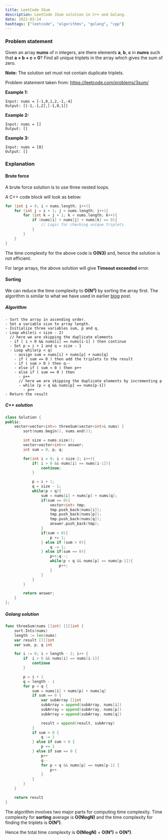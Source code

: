 ```yaml
---
title: LeetCode 3Sum
description: LeetCode 3Sum solution in C++ and Golang.
date: 2021-03-14
hashtags: ["leetcode", "algorithms", "golang", "cpp"]
---
```


### Problem statement

Given an array **nums** of n integers, are there elements **a**, **b**, **c**
in **nums** such that **a + b + c = 0**?
Find all unique triplets in the array which gives the sum of zero.

**Note:** The solution set must not contain duplicate triplets.

Problem statement taken from: <a href="https://leetcode.com/problems/3sum/" target="_blank">https://leetcode.com/problems/3sum/</a>

**Example 1:**
```
Input: nums = [-1,0,1,2,-1,-4]
Output: [[-1,-1,2],[-1,0,1]]
```

**Example 2:**
```
Input: nums = []
Output: []
```

**Example 3:**
```
Input: nums = [0]
Output: []
```

### Explanation

#### Brute force

A brute force solution is to use three nested loops.

A C++ code block will look as below:

```cpp
for (int i = 0; i < nums.length; i++){
    for (int j = i + 1; j < nums.length; j++){
        for (int k = j + 1; k < nums.length; k++){
            if (nums[i] + nums[j] + nums[k] == 0){
                // Logic for checking unique triplets
            }
        }
    }
}
```

The time complexity for the above code is **O(N3)** and, hence the solution is
not efficient.

For large arrays, the above solution will give **Timeout exceeded** error.

#### Sorting

We can reduce the time complexity to **O(N²)** by sorting the array first.
The algorithm is similar to what we have used in earlier
[blog](https://alkeshghorpade.me/post/geeks-for-geeks-pair-in-array-with-sum-equal-to-target)
post.

##### Algorithm

```
- Sort the array in ascending order.
- Set a variable size to array length.
- Initialize three variables sum, p and q.
- Loop while(i < size - 2)
  // here we are skipping the duplicate elements
  - if ( i > 0 && nums[i] == nums[i-1] ) then continue
  - Set p = i + 1 and q = size - 1
  - Loop while(p < q)
    - assign sum = nums[i] + nums[p] + nums[q]
    - if ( sum == 0 ) then add the triplets to the result
    - if ( sum > 0 ) then q--
    - else if ( sum < 0 ) then p++
    - else if ( sum == 0 ) then
      - p++
      // here we are skipping the duplicate elements by incrementing p
      - while (p < q && nums[p] == nums[p-1])
        - p++
- Return the result
```

##### C++ solution

```cpp
class Solution {
public:
    vector<vector<int>> threeSum(vector<int>& nums) {
        sort(nums.begin(), nums.end());

        int size = nums.size();
        vector<vector<int>> answer;
        int sum = 0, p, q;

        for(int i = 0; i < size-2; i++){
            if( i > 0 && nums[i] == nums[i-1]){
                continue;
            }

            p = i + 1;
            q = size - 1;
            while(p < q){
                sum = nums[i] + nums[p] + nums[q];
                if(sum == 0){
                    vector<int> tmp;
                    tmp.push_back(nums[i]);
                    tmp.push_back(nums[p]);
                    tmp.push_back(nums[q]);
                    answer.push_back(tmp);
                }
                if(sum < 0){
                    p += 1;
                } else if (sum > 0){
                    q -= 1;
                } else if(sum == 0){
                    p++;q--;
                    while(p < q && nums[p] == nums[p-1]){
                        p++;
                    }
                }
            }
        }

        return answer;
    }
};
```

##### Golang solution

```go
func threeSum(nums []int) [][]int {
    sort.Ints(nums)
    length := len(nums)
    var result [][]int
    var sum, p, q int

    for i := 0; i < length - 2; i++ {
        if  i > 0 && nums[i] == nums[i-1]{
            continue
        }

        p = i + 1
        q = length - 1
        for p < q {
            sum = nums[i] + nums[p] + nums[q]
            if sum == 0 {
                var subArray []int
                subArray = append(subArray, nums[i])
                subArray = append(subArray, nums[p])
                subArray = append(subArray, nums[q])

                result = append(result, subArray)
            }
            if sum > 0 {
                q -= 1
            } else if sum < 0 {
                p += 1
            } else if sum == 0 {
                p++
                q--
                for p < q && nums[p] == nums[p-1] {
                    p++
                }
            }
        }
    }

    return result
}
```

The algorithm involves two major parts for computing time complexity.
Time complexity for **sorting** average  is **O(NlogN)** and
the time complexity for finding the triplets is **O(N²)**.

Hence the total time complexity is **O(NlogN)** + **O(N²)** ≈ **O(N²)**.
